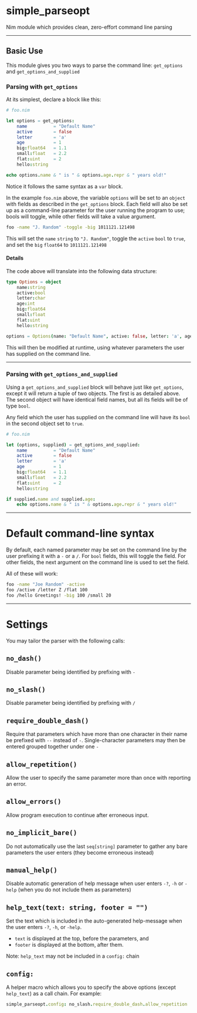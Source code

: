 # simple_parseopt
Nim module which provides clean, zero-effort command line parsing

---

## Basic Use

This module gives you two ways to parse the command line: `get_options` and `get_options_and_supplied`


### Parsing with `get_options`

At its simplest, declare a block like this:

```nim
# foo.nim

let options = get_options:
    name          = "Default Name"
    active        = false
    letter        = 'a'
    age           = 1
    big:float64   = 1.1
    small:float   = 2.2
    flat:uint     = 2
    hello:string

echo options.name & " is " & options.age.repr & " years old!"
```

Notice it follows the same syntax as a `var` block.

In the example `foo.nim` above, the variable `options` will be set to an `object` with fields as described in the `get_options` block.  Each field will also be set up as a command-line parameter for the user running the program to use; bools will toggle, while other fields will take a value argument.

```bash
foo -name "J. Random" -toggle -big 1011121.121498
```

This will set the `name` `string` to `"J. Random"`, toggle the `active` `bool` to `true`, and set the `big` `float64` to `1011121.121498`

#### Details

The code above will translate into the following data structure:

```nim
type Options = object
    name:string
    active:bool
    letter:char
    age:int
    big:float64
    small:float
    flat:uint
    hello:string

options = Options(name: "Default Name", active: false, letter: 'a', age: 1, big: 1.1, small: 2.2, flat: 2)
```

This will then be modified at runtime, using whatever parameters the user has supplied on the command line.

---

### Parsing with `get_options_and_supplied`

Using a `get_options_and_supplied` block will behave just like `get_options`, except it will return a tuple of two objects.  The first is as detailed above.  The second object will have identical field names, but all its fields will be of type `bool`.

Any field which the user has supplied on the command line will have its `bool` in the second object set to `true`.

```nim
# foo.nim

let (options, supplied) = get_options_and_supplied:
    name          = "Default Name"
    active        = false
    letter        = 'a'
    age           = 1
    big:float64   = 1.1
    small:float   = 2.2
    flat:uint     = 2
    hello:string

if supplied.name and supplied.age:
    echo options.name & " is " & options.age.repr & " years old!"
```

---

# Default command-line syntax

By default, each named parameter may be set on the command line by the user prefixing it with a `-` or a `/`.  For `bool` fields, this will toggle the field.  For other fields, the next argument on the command line is used to set the field.

All of these will work:

```bash
foo -name "Joe Random" -active
foo /active /letter Z /flat 100
foo /hello Greetings! -big 100 /small 20
```

---

# Settings

You may tailor the parser with the following calls:

## `no_dash()`

Disable parameter being identified by prefixing with `-`

## `no_slash()`

Disable parameter being identified by prefixing with `/`

## `require_double_dash()`

Require that parameters which have more than one character in their name be prefixed with `--` instead of `-`. Single-character parameters may then be entered grouped together under one `-`

## `allow_repetition()`

Allow the user to specify the same parameter more than once with reporting an error.

## `allow_errors()`

Allow program execution to continue after erroneous input.

## `no_implicit_bare()`

Do not automatically use the last `seq[string]` parameter to gather any bare parameters the user enters (they become erroneous instead)

## `manual_help()`
Disable automatic generation of help message when user enters `-?`, `-h` or `-help` (when you do not include them as parameters)

## `help_text(text: string, footer = "")`

Set the text which is included in the auto-generated help-message when the user enters `-?`, `-h`, or `-help`.
  * `text` is displayed at the top, before the parameters, and
  * `footer` is displayed at the bottom, after them.

Note: `help_text` may not be included in a `config:` chain

## `config:`

A helper macro which allows you to specify the above options (except `help_text`) as a call chain.  For example:

```nim
simple_parseopt.config: no_slash.require_double_dash.allow_repetition
```
